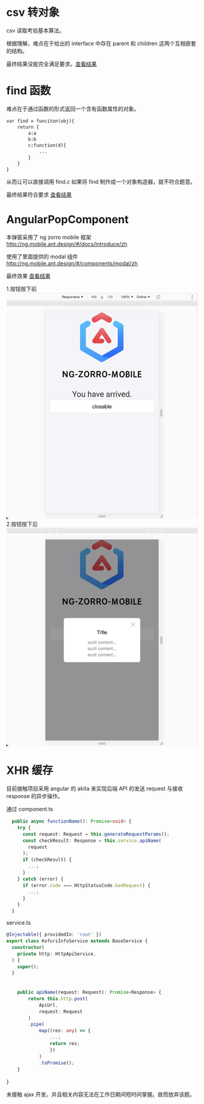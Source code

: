 # csv 转对象

csv 读取考验基本算法。

根据理解，难点在于给出的 interface 中存在 parent 和 children 这两个互相嵌套的结构。

最终结果没能完全满足要求。[查看结果](题目1/csv转js对象.ts)

# find 函数

难点在于通过函数的形式返回一个含有函数属性的对象。

```
var find = funciton(obj){
    return {
        a:a
        b:b
        c:function(d){
            ...
        }
    }
}
```

从而让可以直接调用 find.c
如果将 find 制作成一个对象构造器，就不符合题意。

最终结果符合要求
[查看结果](题目2/find函数.js)

# AngularPopComponent

本弹窗采用了 ng zorro mobile 框架
http://ng.mobile.ant.design/#/docs/introduce/zh

使用了里面提供的 modal 组件
http://ng.mobile.ant.design/#/components/modal/zh

最终效果
[查看结果](my-app)

1.按钮按下前
![avator](pic/按下前.png) 2.按钮按下后
![avator](pic/按下后.png)

# XHR 缓存

目前接触项目采用 angular 的 akita 来实现后端 API 的发送 request 与接收 response 的异步操作。

通过
component.ts

```typescript
  public async functionName(): Promise<void> {
    try {
      const request: Request = this.generateRequestParams();
      const checkResult: Response = this.service.apiName(
        request
      );
      if (checkResult) {
        ...;
      }
    } catch (error) {
      if (error.code === HttpStatusCode.badRequest) {
        ...;
      }
    }
  }
```

service.ts

```typescript
@Injectable({ providedIn: 'root' })
export class KofuriInfoService extends BaseService {
  constructor(
    private http: HttpApiService,
  ) {
    super();
  }


    public apiName(request: Request): Promise<Response> {
        return this.http.post(
            ApiUrl,
            request: Request
        )
        .pipe(
            map((res: any) => {
                ...;
                return res;
                })
            )
            .toPromise();
    }

}
```

未接触 ajax 开发，并且相关内容无法在工作日期间短时间掌握。故而放弃该题。
